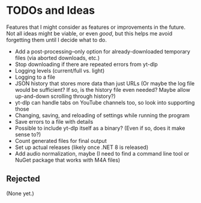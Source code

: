 # TODOs and Ideas

Features that I might consider as features or improvements in the future. Not all ideas might be viable, or even _good_, but this helps me avoid forgetting them until I decide what to do.

- Add a post-processing–only option for already-downloaded temporary files (via aborted downloads, etc.)
- Stop downloading if there are repeated errors from yt-dlp
- Logging levels (current/full vs. light)
- Logging to a file
- JSON history that stores more data than just URLs (Or maybe the log file would be sufficient? If so, is the history file even needed? Maybe allow up-and-down scrolling through history?)
- yt-dlp can handle tabs on YouTube channels too, so look into supporting those
- Changing, saving, and reloading of settings while running the program
- Save errors to a file with details
- Possible to include yt-dlp itself as a binary? (Even if so, does it make sense to?)
- Count generated files for final output
- Set up actual releases (likely once .NET 8 is released)
- Add audio normalization, maybe (I need to find a command line tool or NuGet package that works with M4A files)

## Rejected

(None yet.)
